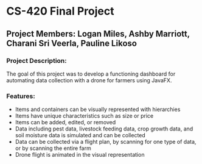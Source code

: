 # CS-420 Final Project

## Project Members: Logan Miles, Ashby Marriott, Charani Sri Veerla, Pauline Likoso

### Project Description:
The goal of this project was to develop a functioning dashboard for automating data collection with a drone for farmers using JavaFX.

### Features:
* Items and containers can be visually represented with hierarchies
* Items have unique characteristics such as size or price
* Items can be added, edited, or removed
* Data including pest data, livestock feeding data, crop growth data, and soil moisture data is simulated and can be collected
* Data can be collected via a flight plan, by scanning for one type of data, or by scanning the entire farm
* Drone flight is animated in the visual representation


